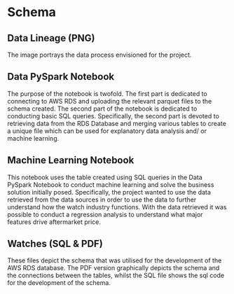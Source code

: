 # Schema

## Data Lineage (PNG)

The image portrays the data process envisioned for the project.

## Data PySpark Notebook

The purpose of the notebook is twofold. The first part is dedicated to connecting to AWS RDS and uploading the relevant parquet files to the schema created. The second part of the notebook is dedicated to conducting basic SQL queries. Specifically, the second part is devoted to retrieving data from the RDS Database and merging various tables to create a unique file which can be used for explanatory data analysis and/ or machine learning.

## Machine Learning Notebook

This notebook uses the table created using SQL queries in the Data PySpark Notebook to conduct machine learning and solve the business solution initially posed. Specifically, the project wanted to use the data retrieved from the data sources in order to use the data to further understand how the watch industry functions. With the data retrieved it was possible to conduct a regression analysis to understand what major features drive aftermarket price.


## Watches (SQL & PDF)

These files depict the schema that was utilised for the development of the AWS RDS database. The PDF version graphically depicts the schema and the connections between the tables, whilst the SQL file shows the sql code for the development of the schema.

